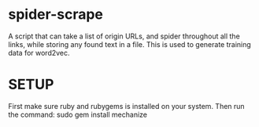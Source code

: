 # spider-scrape
A script that can take a list of origin URLs, and spider throughout all the links, while storing any found text in a file. This is used to generate training data for word2vec.

# SETUP

First make sure ruby and rubygems is installed on your system.
Then run the command: sudo gem install mechanize
